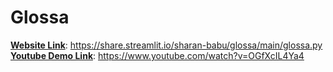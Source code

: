 # Glossa
<b><u>Website Link</u></b>: https://share.streamlit.io/sharan-babu/glossa/main/glossa.py <br>
<b><u>Youtube Demo Link</u></b>: https://www.youtube.com/watch?v=OGfXcIL4Ya4 <br><br>


